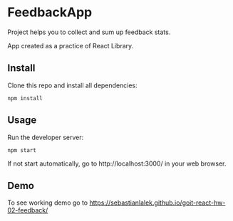 # FeedbackApp

Project helps you to collect and sum up feedback stats.

App created as a practice of React Library.

## Install
Clone this repo and install all dependencies:

```npm install```

## Usage
Run the developer server:

```npm start```

If not start automatically, go to http://localhost:3000/ in your web browser.

## Demo
To see working demo go to https://sebastianlalek.github.io/goit-react-hw-02-feedback/
